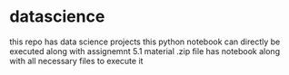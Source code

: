 # datascience
this repo has data science projects
this python notebook can directly be executed along with assignemnt 5.1 material
.zip file has notebook along with all necessary files to execute it
